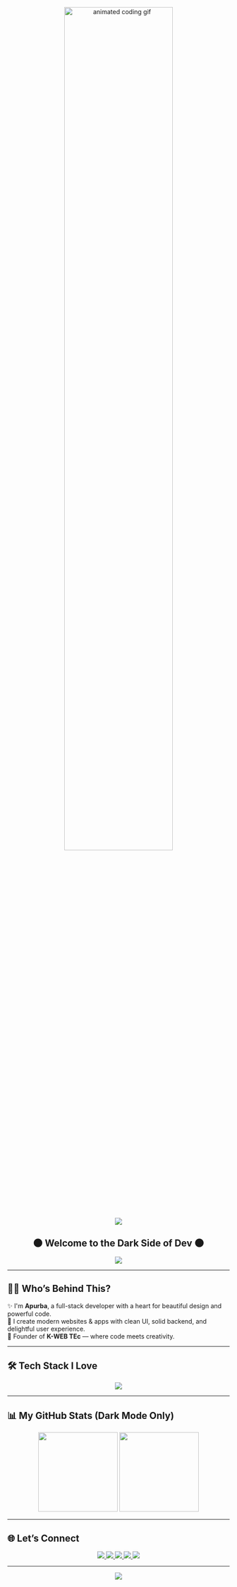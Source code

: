 <!-- Animated Banner -->
<p align="center">
  <img src="https://media.giphy.com/media/qgQUggAC3Pfv687qPC/giphy.gif" width="70%" alt="animated coding gif" />
</p>

<!-- Fancy Title -->
<p align="center">
  <img src="https://capsule-render.vercel.app/api?type=waving&color=9333EA,0ED3CF&height=180&section=header&text=K-WEB%20TEc%20by%20k-apurba&fontSize=40&fontColor=ffffff" />
</p>

<h2 align="center">🌑 Welcome to the Dark Side of Dev 🌑</h2>

<p align="center">
  <img src="https://readme-typing-svg.demolab.com?font=Fira+Code&weight=500&size=20&duration=3000&pause=1000&color=0ED3CF&center=true&vCenter=true&width=435&lines=Turning+ideas+into+cool+web+apps;Frontend+%2B+Backend+%3D+Magic;Building+with+style+and+speed!" />
</p>

---

## 🧑‍💻 Who’s Behind This?

✨ I'm **Apurba**, a full-stack developer with a heart for beautiful design and powerful code.  
🌌 I create modern websites & apps with clean UI, solid backend, and delightful user experience.  
🎨 Founder of **K-WEB TEc** — where code meets creativity.

---

## 🛠️ Tech Stack I Love

<p align="center">
  <img src="https://skillicons.dev/icons?i=js,ts,react,next,tailwind,nodejs,express,mongodb,html,css,vite,git&perline=7" />
</p>

---

## 📊 My GitHub Stats (Dark Mode Only)

<p align="center">
  <img src="https://github-readme-stats.vercel.app/api?username=k-apurba&show_icons=true&theme=tokyonight&hide_border=true&border_radius=15" height="180px"/>
  <img src="https://github-readme-stats.vercel.app/api/top-langs/?username=k-apurba&layout=compact&theme=tokyonight&hide_border=true&border_radius=15" height="180px"/>
</p>

---

## 🌐 Let’s Connect

<p align="center">
  <a href="mailto:kwebtec@gmail.com">
    <img src="https://img.shields.io/badge/Gmail-D14836?style=for-the-badge&logo=gmail&logoColor=white" />
  </a>
  <a href="https://yourwebsite.com">
    <img src="https://img.shields.io/badge/Portfolio-0ED3CF?style=for-the-badge&logo=vercel&logoColor=white" />
  </a>
  <a href="https://linkedin.com/in/your-link">
    <img src="https://img.shields.io/badge/LinkedIn-0077B5?style=for-the-badge&logo=linkedin&logoColor=white" />
  </a>
  <a href="https://instagram.com/your-handle">
    <img src="https://img.shields.io/badge/Instagram-E1306C?style=for-the-badge&logo=instagram&logoColor=white" />
  </a>
  <a href="https://github.com/k-apurba">
    <img src="https://img.shields.io/badge/GitHub-181717?style=for-the-badge&logo=github&logoColor=white" />
  </a>
</p>

---

<p align="center">
  <img src="https://capsule-render.vercel.app/api?type=waving&color=0ED3CF,9333EA&height=100&section=footer"/>
</p>
